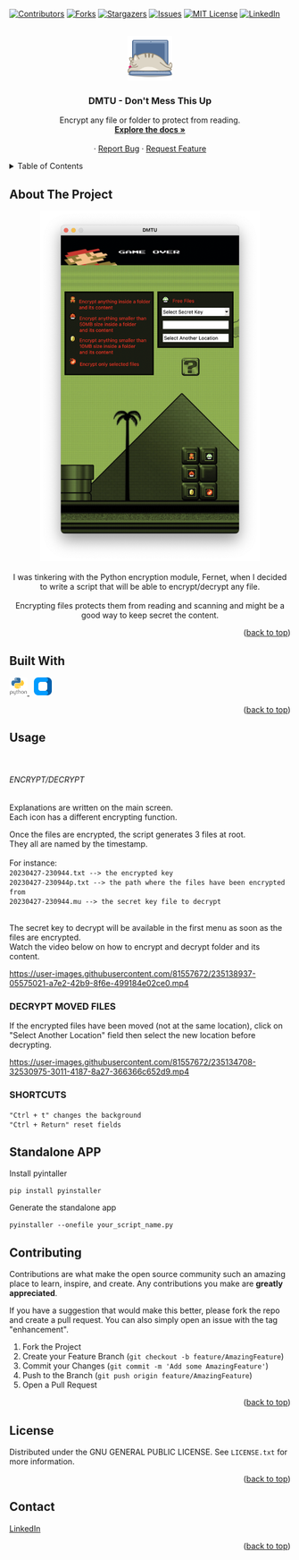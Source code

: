 <a name="readme-top"></a>

[![Contributors][contributors-shield]](https://github.com/gelndjj/DMTU/graphs/contributors)
[![Forks][forks-shield]](https://github.com/gelndjj/DMTU/forks)
[![Stargazers][stars-shield]](https://github.com/gelndjj/DMTU/stargazers)
[![Issues][issues-shield]](https://github.com/gelndjj/DMTU/issues)
[![MIT License][license-shield]](https://github.com/gelndjj/DMTU/blob/main/LICENSE)
[![LinkedIn][linkedin-shield]](https://www.linkedin.com/in/jonathanduthil/)


<!-- PROJECT LOGO -->
<br />
<div align="center">
  <a href="https://github.com/gelndjj/"DMTU">
    <img src="https://github.com/gelndjj/DMTU/blob/main/resources/image.png" alt="Logo" width="80" height="80">
  </a>

  <h3 align="center">DMTU - Don't Mess This Up</h3>

  <p align="center">
    Encrypt any file or folder to protect from reading.
    <br />
    <a href="https://github.com/gelndjj/DMTU"><strong>Explore the docs »</strong></a>
    <br />
    <br />
    ·
    <a href="https://github.com/gelndjj/DMTU/issues">Report Bug</a>
    ·
    <a href="https://github.com/gelndjj/DMTU/issues">Request Feature</a>
  </p>
</div>



<!-- TABLE OF CONTENTS -->
<details>
  <summary>Table of Contents</summary>
  <ol>
    <li>
      <a href="#about-the-project">About The Project</a>
      <ul>
        <li><a href="#built-with">Built With</a></li>
      </ul>
    </li>
    <li><a href="#usage">Usage</a></li>
    <li><a href="#contributing">Contributing</a></li>
    <li><a href="#license">License</a></li>
    <li><a href="#contact">Contact</a></li>

  </ol>
</details>


<!-- ABOUT THE PROJECT -->
## About The Project
<div align="center">
<img src="https://github.com/gelndjj/DMTU/blob/main/resources/main_windows.png" alt="Logo" width="394" height="626">
</br>
</br>
I was tinkering with the Python encryption module, Fernet, when I decided to write a script that will be able to encrypt/decrypt any file.
</br>
</br>
Encrypting files protects them from reading and scanning and might be a good way to keep secret the content.
</br>
</div>

<p align="right">(<a href="#readme-top">back to top</a>)</p>

## Built With

<a href="https://www.python.org">
<img src="https://github.com/gelndjj/DMTU/blob/main/resources/py_icon.png" alt="Icon" width="32" height="32">
</a>
&nbsp;
<a href="https://customtkinter.tomschimansky.com">
<img src="https://github.com/gelndjj/DMTU/blob/main/resources/ctk_icon.png" alt="Icon" width="32" height="32">
</a>

<p align="right">(<a href="#readme-top">back to top</a>)</p>

<!-- USAGE EXAMPLES -->
## Usage
</br>

######  ENCRYPT/DECRYPT

Explanations are written on the main screen.<br>
Each icon has a different encrypting function.

Once the files are encrypted, the script generates 3 files at root.<br>
They all are named by the timestamp.<br><br>
For instance:<br>
```20230427-230944.txt --> the encrypted key```<br>
```20230427-230944p.txt --> the path where the files have been encrypted from ```<br>
```20230427-230944.mu --> the secret key file to decrypt```<br><br>

The secret key to decrypt will be available in the first menu as soon as the files are encrypted.<br>
Watch the video below on how to encrypt and decrypt folder and its content.<br>

https://user-images.githubusercontent.com/81557672/235138937-05575021-a7e2-42b9-8f6e-499184e02ce0.mp4

### DECRYPT MOVED FILES

If the encrypted files have been moved (not at the same location), click on "Select Another Location" field then select the new location before decrypting.<br>

https://user-images.githubusercontent.com/81557672/235134708-32530975-3011-4187-8a27-366366c652d9.mp4

### SHORTCUTS

```"Ctrl + t" changes the background ```<br>
```"Ctrl + Return" reset fields```

<!-- GETTING STARTED -->
## Standalone APP

Install pyintaller
```
pip install pyinstaller
```
Generate the standalone app
```
pyinstaller --onefile your_script_name.py
```


<!-- CONTRIBUTING -->
## Contributing

Contributions are what make the open source community such an amazing place to learn, inspire, and create. Any contributions you make are **greatly appreciated**.

If you have a suggestion that would make this better, please fork the repo and create a pull request. You can also simply open an issue with the tag "enhancement".


1. Fork the Project
2. Create your Feature Branch (`git checkout -b feature/AmazingFeature`)
3. Commit your Changes (`git commit -m 'Add some AmazingFeature'`)
4. Push to the Branch (`git push origin feature/AmazingFeature`)
5. Open a Pull Request

<p align="right">(<a href="#readme-top">back to top</a>)</p>



<!-- LICENSE -->
## License

Distributed under the GNU GENERAL PUBLIC LICENSE. See `LICENSE.txt` for more information.

<p align="right">(<a href="#readme-top">back to top</a>)</p>



<!-- CONTACT -->
## Contact


[LinkedIn](https://www.linkedin.com/in/jonathanduthil/)

<p align="right">(<a href="#readme-top">back to top</a>)</p>


<!-- MARKDOWN LINKS & IMAGES -->
<!-- https://www.markdownguide.org/basic-syntax/#reference-style-links -->
[contributors-shield]: https://img.shields.io/github/contributors/othneildrew/Best-README-Template.svg?style=for-the-badge
[contributors-url]: https://github.com/othneildrew/Best-README-Template/graphs/contributors
[forks-shield]: https://img.shields.io/github/forks/othneildrew/Best-README-Template.svg?style=for-the-badge
[forks-url]: https://github.com/othneildrew/Best-README-Template/network/members
[stars-shield]: https://img.shields.io/github/stars/othneildrew/Best-README-Template.svg?style=for-the-badge
[stars-url]: https://github.com/othneildrew/Best-README-Template/stargazers
[issues-shield]: https://img.shields.io/github/issues/othneildrew/Best-README-Template.svg?style=for-the-badge
[issues-url]: https://github.com/othneildrew/Best-README-Template/issues
[license-shield]: https://img.shields.io/github/license/othneildrew/Best-README-Template.svg?style=for-the-badge
[license-url]: https://github.com/othneildrew/Best-README-Template/blob/master/LICENSE.txt
[linkedin-shield]: https://img.shields.io/badge/-LinkedIn-black.svg?style=for-the-badge&logo=linkedin&colorB=555
[linkedin-url]: https://linkedin.com/in/othneildrew
[product-screenshot]: images/screenshot.png
[Next.js]: https://img.shields.io/badge/next.js-000000?style=for-the-badge&logo=nextdotjs&logoColor=white
[Next-url]: https://nextjs.org/
[React.js]: https://img.shields.io/badge/React-20232A?style=for-the-badge&logo=react&logoColor=61DAFB
[React-url]: https://reactjs.org/
[Vue.js]: https://img.shields.io/badge/Vue.js-35495E?style=for-the-badge&logo=vuedotjs&logoColor=4FC08D
[Vue-url]: https://vuejs.org/
[Angular.io]: https://img.shields.io/badge/Angular-DD0031?style=for-the-badge&logo=angular&logoColor=white
[Angular-url]: https://angular.io/
[Svelte.dev]: https://img.shields.io/badge/Svelte-4A4A55?style=for-the-badge&logo=svelte&logoColor=FF3E00
[Svelte-url]: https://svelte.dev/
[Laravel.com]: https://img.shields.io/badge/Laravel-FF2D20?style=for-the-badge&logo=laravel&logoColor=white
[Laravel-url]: https://laravel.com
[Bootstrap.com]: https://img.shields.io/badge/Bootstrap-563D7C?style=for-the-badge&logo=bootstrap&logoColor=white
[Bootstrap-url]: https://getbootstrap.com
[JQuery.com]: https://img.shields.io/badge/jQuery-0769AD?style=for-the-badge&logo=jquery&logoColor=white
[JQuery-url]: https://jquery.com 

